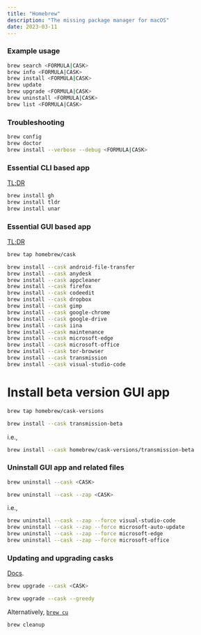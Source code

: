 ```yaml
---
title: "Homebrew"
description: "The missing package manager for macOS"
date: 2023-03-11
---
```


### Example usage

```sh
brew search <FORMULA|CASK>
brew info <FORMULA|CASK>
brew install <FORMULA|CASK>
brew update
brew upgrade <FORMULA|CASK>
brew uninstall <FORMULA|CASK>
brew list <FORMULA|CASK>
```

### Troubleshooting

```sh
brew config
brew doctor
brew install --verbose --debug <FORMULA|CASK>
```

### Essential CLI based app

[TL;DR](https://tldr.inbrowser.app/pages/common/brew)

```sh
brew install gh
brew install tldr
brew install unar
```

### Essential GUI based app

[TL;DR](https://tldr.inbrowser.app/pages/common/brew-cask)

```sh
brew tap homebrew/cask
```

```sh
brew install --cask android-file-transfer
brew install --cask anydesk
brew install --cask appcleaner
brew install --cask firefox
brew install --cask codeedit
brew install --cask dropbox
brew install --cask gimp
brew install --cask google-chrome
brew install --cask google-drive
brew install --cask iina
brew install --cask maintenance
brew install --cask microsoft-edge
brew install --cask microsoft-office
brew install --cask tor-browser
brew install --cask transmission
brew install --cask visual-studio-code
```

# Install beta version GUI app

```sh
brew tap homebrew/cask-versions
```

```sh
brew install --cask transmission-beta
```

i.e., 

```sh
brew install --cask homebrew/cask-versions/transmission-beta
```

### Uninstall GUI app and related files

```sh
brew uninstall --cask <CASK>
```

```sh
brew uninstall --cask --zap <CASK>
```

i.e.,

```sh
brew uninstall --cask --zap --force visual-studio-code
brew uninstall --cask --zap --force microsoft-auto-update
brew uninstall --cask --zap --force microsoft-edge
brew uninstall --cask --zap --force microsoft-office
```

### Updating and upgrading casks

[Docs](https://github.com/Homebrew/homebrew-cask/blob/master/USAGE.md#updatingupgrading-casks).

```sh
brew upgrade --cask <CASK>
```

```sh
brew upgrade --cask --greedy
```

Alternatively, [`brew cu`](https://github.com/buo/homebrew-cask-upgrade#readme)

```sh
brew cleanup
```
